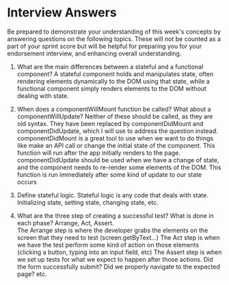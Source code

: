 # Interview Answers
Be prepared to demonstrate your understanding of this week's concepts by answering questions on the following topics. These will not be counted as a part of your sprint score but will be helpful for preparing you for your endorsement interview, and enhancing overall understanding.

1. What are the main differences between a stateful and a functional component?
A stateful component holds and manipulates state, often rendering elements dynamically to the DOM using that state, while a functional component simply renders elements to the DOM without dealing with state.

2. When does a componentWillMount function be called? What about a componentWillUpdate?
Neither of these should be called, as they are old syntax.  They have been replaced by componentDidMount and componentDidUpdate, which I will use to address the question instead.
componentDidMount is a great tool to use when we want to do things like make an API call or change the initial state of the component.  This function will run after the app initially renders to the page.
componentDidUpdate should be used when we have a change of state, and the component needs to re-render some elements of the DOM.  This function is run immediately after some kind of update to our state occurs

3. Define stateful logic.
Stateful logic is any code that deals with state.  Initializing state, setting state, changing state, etc.

4. What are the three step of creating a successful test? What is done in each phase?
Arrange, Act, Assert.  
The Arrange step is where the developer grabs the elements on the screen that they need to test (screen.getByText...)
The Act step is when we have the test perform some kind of action on those elements (clicking a button, typing into an input field, etc)
The Assert step is when we set up tests for what we expect to happen after those actions.  Did the form successfully submit?  Did we properly navigate to the expected page? etc.